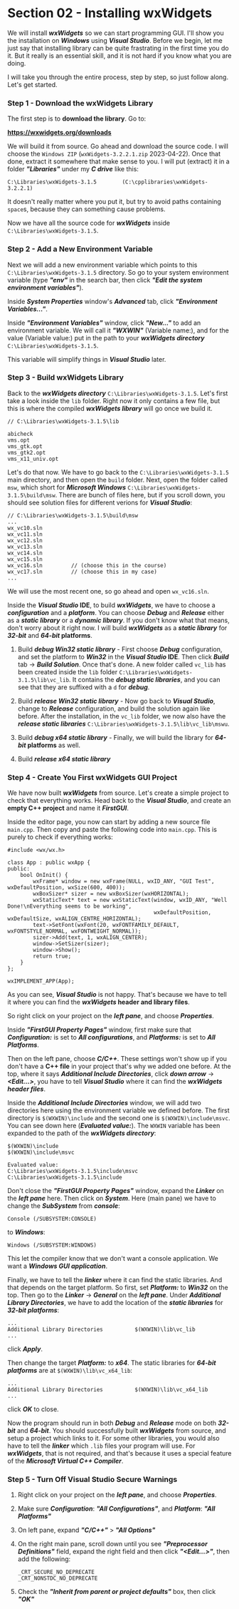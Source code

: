 # Section 02 - Installing wxWidgets

We will install ***wxWidgets*** so we can start programming GUI. I'll show you the installation on ***Windows*** using ***Visual Studio***. Before we begin, let me just say that installing library can be quite frastrating in the first time you do it. But it really is an essential skill, and it is not hard if you know what you are doing.

I will take you through the entire process, step by step, so just follow along. Let's get started.


### Step 1 - Download the wxWidgets Library
The first step is to **download the library**. Go to:

**https://wxwidgets.org/downloads**

We will build it from source. Go ahead and download the source code. I will choose the `Windows ZIP` (`wxWidgets-3.2.2.1.zip` 2023-04-22). Once that done, extract it somewhere that make sense to you. I will put (extract) it in a folder ***"Libraries"*** under my ***C drive*** like this:
```
C:\Libraries\wxWidgets-3.1.5        (C:\cpplibraries\wxWidgets-3.2.2.1)
```
It doesn't really matter where you put it, but try to avoid paths containing `space`s, because they can something cause problems.

Now we have all the source code for ***wxWidgets*** inside `C:\Libraries\wxWidgets-3.1.5`.


### Step 2 - Add a New Environment Variable
Next we will add a new environment variable which points to this `C:\Libraries\wxWidgets-3.1.5` directory. So go to your system environment variable (type ***"env"*** in the search bar, then click ***"Edit the system environment variables"***).

Inside ***System Properties*** window's ***Advanced*** tab, click ***"Environment Variables..."***.

Inside ***"Environment Variables"*** window, click ***"New..."*** to add an environment variable. We will call it ***"WXWIN"*** (Variable name:), and for the value (Variable value:) put in the path to your ***wxWidgets directory*** `C:\Libraries\wxWidgets-3.1.5`.

This variable will simplify things in ***Visual Studio*** later.


### Step 3 - Build wxWidgets Library
Back to the ***wxWidgets directory*** `C:\Libraries\wxWidgets-3.1.5`. Let's first take a look inside the `lib` folder. Right now it only contains a few file, but this is where the compiled ***wxWidgets library*** will go once we build it.
```
// C:\Libraries\wxWidgets-3.1.5\lib

abicheck
vms.opt
vms_gtk.opt
vms_gtk2.opt
vms_x11_univ.opt
```

Let's do that now. We have to go back to the `C:\Libraries\wxWidgets-3.1.5` main directory, and then open the `build` folder. Next, open the folder called `msw`, which short for ***Microsoft Windows*** `C:\Libraries\wxWidgets-3.1.5\build\msw`. There are bunch of files here, but if you scroll down, you should see solution files for different verions for ***Visual Studio***:
```
// C:\Libraries\wxWidgets-3.1.5\build\msw
...
wx_vc10.sln
wx_vc11.sln
wx_vc12.sln
wx_vc13.sln
wx_vc14.sln
wx_vc15.sln
wx_vc16.sln         // (choose this in the course)
wx_vc17.sln         // (choose this in my case)
...
```
We will use the most recent one, so go ahead and open `wx_vc16.sln`.

Inside the ***Visual Studio* IDE**, to build ***wxWidgets***, we have to choose a ***configuration*** and a ***platform***. You can choose ***Debug*** and ***Release*** either as a ***static library*** or a ***dynamic library***. If you don't know what that means, don't worry about it right now. I will build ***wxWidgets*** as a ***static library*** for ***32-bit*** and ***64-bit* platforms**.

1. Build ***debug Win32 static library*** - First choose ***Debug*** configuration, and set the platform to ***Win32*** in the ***Visual Studio* IDE**. Then click ***Build*** tab -> ***Build Solution***. Once that's done. A new folder called `vc_lib` has been created inside the `lib` folder `C:\Libraries\wxWidgets-3.1.5\lib\vc_lib`. It contains the ***debug static libraries***, and you can see that they are suffixed with a `d` for ***debug***.

2. Build ***release Win32 static library*** - Now go back to ***Visual Studio***, change to ***Release*** configuration, and build the solution again like before. After the installation, in the `vc_lib` folder, we now also have the ***release static libraries*** `C:\Libraries\wxWidgets-3.1.5\lib\vc_lib\mswu`.

3. Build ***debug x64 static library*** - Finally, we will build the library for ***64-bit* platforms** as well.

4. Build ***release x64 static library***


### Step 4 - Create You First wxWidgets GUI Project
We have now built ***wxWidgets*** from source. Let's create a simple project to check that everything works. Head back to the ***Visual Studio***, and create an **empty C++ project** and name it ***FirstGUI***.

Inside the editor page, you now can start by adding a new source file `main.cpp`. Then copy and paste the following code into `main.cpp`. This is purely to check if everything works:
```
#include <wx/wx.h>
 
class App : public wxApp {
public:
    bool OnInit() {
        wxFrame* window = new wxFrame(NULL, wxID_ANY, "GUI Test", wxDefaultPosition, wxSize(600, 400));
        wxBoxSizer* sizer = new wxBoxSizer(wxHORIZONTAL);
        wxStaticText* text = new wxStaticText(window, wxID_ANY, "Well Done!\nEverything seems to be working",
                                              wxDefaultPosition, wxDefaultSize, wxALIGN_CENTRE_HORIZONTAL);
        text->SetFont(wxFont(20, wxFONTFAMILY_DEFAULT, wxFONTSTYLE_NORMAL, wxFONTWEIGHT_NORMAL));
        sizer->Add(text, 1, wxALIGN_CENTER);
        window->SetSizer(sizer);
        window->Show();
        return true;
    }
};

wxIMPLEMENT_APP(App);
```
As you can see, ***Visual Studio*** is not happy. That's because we have to tell it where you can find the ***wxWidgets* header and library files**.

So right click on your project on the ***left pane***, and choose ***Properties***.

Inside ***"FirstGUI Property Pages"*** window, first make sure that ***Configuration:*** is set to ***All configurations***, and ***Platforms:*** is set to ***All Platforms***. 

Then on the left pane, choose ***C/C++***. These settings won't show up if you don't have a **C++ file** in your project that's why we added one before. At the top, where it says ***Additional Include Directories***, click ***down arrow*** -> ***<Edit...>***, you have to tell ***Visual Studio*** where it can find the ***wxWidgets header files***.

Inside the ***Additional Include Directories*** window, we will add two directories here using the environment variable we defined before. The first directory is `$(WXWIN)\include` and the second one is `$(WXWIN)\include\msvc`. You can see down here (***Evaluated value:***). The `WXWIN` variable has been expanded to the path of the ***wxWidgets directory***:
```
$(WXWIN)\include
$(WXWIN)\include\msvc

Evaluated value:
C:\Libraries\wxWidgets-3.1.5\include\msvc
C:\Libraries\wxWidgets-3.1.5\include
```

Don't close the ***"FirstGUI Property Pages"*** window, expand the ***Linker*** on the ***left pane*** here. Then click on ***System***. Here (main pane) we have to change the ***SubSystem*** from ***console***:
```
Console (/SUBSYSTEM:CONSOLE)
``` 
to ***Windows***:
```
Windows (/SUBSYSTEM:WINDOWS)
```
This let the compiler know that we don't want a console application. We want a ***Windows GUI application***.

Finally, we have to tell the ***linker*** where it can find the static libraries. And that depends on the target platform. So first, set ***Platform:*** to ***Win32*** on the top. Then go to the ***Linker*** -> ***General*** on the ***left pane***. Under ***Additional Library Directories***, we have to add the location of the ***static libraries*** for ***32-bit platforms***:
```
...
Additional Library Directories          $(WXWIN)\lib\vc_lib
...
```
click ***Apply***. 

Then change the target ***Platform:*** to ***x64***. The static libraries for ***64-bit platforms*** are at `$(WXWIN)\lib\vc_x64_lib`:
```
...
Additional Library Directories          $(WXWIN)\lib\vc_x64_lib
...
```
click ***OK*** to close.

Now the program should run in both ***Debug*** and ***Release*** mode on both ***32-bit*** and ***64-bit***. You should successfully built ***wxWidgets*** from source, and setup a project which links to it. For some other libraries, you would also have to tell the ***linker*** which `.lib` files your program will use. For ***wxWidgets***, that is not required, and that's because it uses a special feature of the ***Microsoft Virtual C++ Compiler***.


### Step 5 - Turn Off Visual Studio Secure Warnings
1. Right click on your project on the ***left pane***, and choose ***Properties***.

2. Make sure ***Configuration***: ***"All Configurations"***, and ***Platform***: ***"All Platforms"***
   
3. On left pane, expand ***"C/C++"*** > ***"All Options"***
   
4. On the right main pane, scroll down until you see ***"Preprocessor Definitions"*** field, expand the right field and then click ***"<Edit...>"***, then add the following:
    ```
    _CRT_SECURE_NO_DEPRECATE
    _CRT_NONSTDC_NO_DEPRECATE
    ```

5. Check the ***"Inherit from parent or project defaults"*** box, then click ***"OK"***